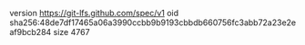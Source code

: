 version https://git-lfs.github.com/spec/v1
oid sha256:48de7df17465a06a3990ccbb9b9193cbbdb660756fc3abb72a23e2eaf9bcb284
size 4767
